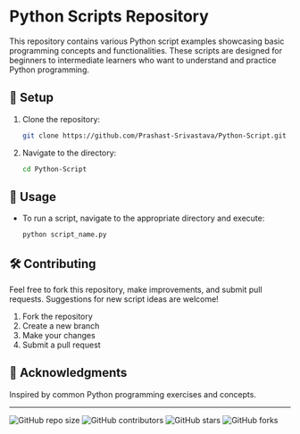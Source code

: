 # Python Scripts Repository

This repository contains various Python script examples showcasing basic programming concepts and functionalities. These scripts are designed for beginners to intermediate learners who want to understand and practice Python programming.

## 🔧 Setup

1. Clone the repository:
    ```sh
    git clone https://github.com/Prashast-Srivastava/Python-Script.git
    ```
2. Navigate to the directory:
    ```sh
    cd Python-Script
    ```

## 🚀 Usage

- To run a script, navigate to the appropriate directory and execute:
    ```sh
    python script_name.py
    ```

## 🛠️ Contributing

Feel free to fork this repository, make improvements, and submit pull requests. Suggestions for new script ideas are welcome!

1. Fork the repository
2. Create a new branch
3. Make your changes
4. Submit a pull request

## 🏅 Acknowledgments

Inspired by common Python programming exercises and concepts.

---

![GitHub repo size](https://img.shields.io/github/repo-size/Prashast-Srivastava/Python-Script)
![GitHub contributors](https://img.shields.io/github/contributors/Prashast-Srivastava/Python-Script)
![GitHub stars](https://img.shields.io/github/stars/Prashast-Srivastava/Python-Script?style=social)
![GitHub forks](https://img.shields.io/github/forks/Prashast-Srivastava/Python-Script?style=social)



